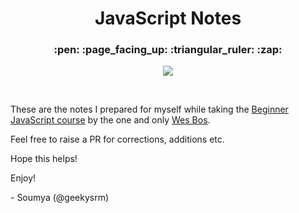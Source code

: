 <h1 align="center">
  JavaScript Notes
</h1>

<h3 align="center">
   :pen: :page_facing_up: :triangular_ruler: :zap:
</h3>

<p align="center"><img align="center" src="https://encrypted-tbn0.gstatic.com/images?q=tbn:ANd9GcTlnA1blBeGIRgFSBoaQ5ga0Houzm05zyuM_RXqDlSBbAFXKoJJ&s"/></p><br />

These are the notes I prepared for myself while taking the [Beginner JavaScript course](https://BeginnerJavaScript.com) by the one and only [Wes Bos](https://wesbos.com).

Feel free to raise a PR for corrections, additions etc.

Hope this helps!

Enjoy!

\- Soumya (@geekysrm)
